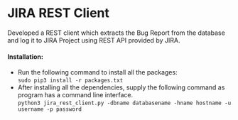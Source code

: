 # JIRA REST Client

Developed a REST client which extracts the Bug Report from the database and log it to JIRA Project using REST API provided by JIRA.  

#### Installation:

* Run the following command to install all the packages:  
	``sudo pip3 install -r packages.txt``  
* After installing all the dependencies, supply the following command as program has a command line interface.  
	``python3 jira_rest_client.py -dbname databasename -hname hostname -u username -p password``  
